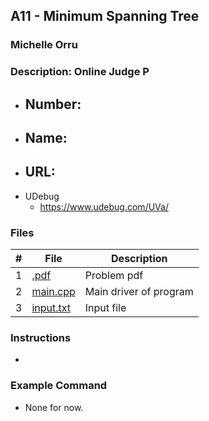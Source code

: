 ## A11 - Minimum Spanning Tree
### Michelle Orru
### Description: Online Judge P 

- Number:
  - 
- Name:
  - 
- URL:
  - 
- UDebug
  - https://www.udebug.com/UVa/

### Files

|   #   | File     | Description                      |
| :---: | -------- | -------------------------------- |
|   1   | [.pdf](https://github.com/michelle083/4883_ProgTech/blob/main/Assignments/A11/.pdf) |  Problem pdf  |
|   2   | [main.cpp](https://github.com/michelle083/4883_ProgTech_Michelle/blob/main/Assignments/A11/main.cpp) | Main driver of program |
|   3   | [input.txt](https://github.com/michelle083/4883_ProgTech_Michelle/blob/main/Assignments/A11/input.txt) | Input file |


### Instructions 

- 

### Example Command

- None for now. 




